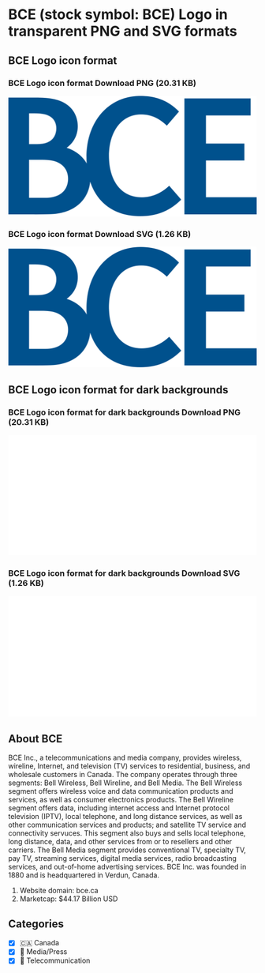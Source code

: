 # BCE (stock symbol: BCE) Logo in transparent PNG and SVG formats

## BCE Logo icon format

### BCE Logo icon format Download PNG (20.31 KB)

![BCE Logo icon format Download PNG (20.31 KB)](/img/orig/BCE-967a1e3d.png)

### BCE Logo icon format Download SVG (1.26 KB)

![BCE Logo icon format Download SVG (1.26 KB)](/img/orig/BCE-548dcc17.svg)

## BCE Logo icon format for dark backgrounds

### BCE Logo icon format for dark backgrounds Download PNG (20.31 KB)

![BCE Logo icon format for dark backgrounds Download PNG (20.31 KB)](/img/orig/BCE.D-28d9609e.png)

### BCE Logo icon format for dark backgrounds Download SVG (1.26 KB)

![BCE Logo icon format for dark backgrounds Download SVG (1.26 KB)](/img/orig/BCE.D-885b6300.svg)

## About BCE

BCE Inc., a telecommunications and media company, provides wireless, wireline, Internet, and television (TV) services to residential, business, and wholesale customers in Canada. The company operates through three segments: Bell Wireless, Bell Wireline, and Bell Media. The Bell Wireless segment offers wireless voice and data communication products and services, as well as consumer electronics products. The Bell Wireline segment offers data, including internet access and Internet protocol television (IPTV), local telephone, and long distance services, as well as other communication services and products; and satellite TV service and connectivity servuces. This segment also buys and sells local telephone, long distance, data, and other services from or to resellers and other carriers. The Bell Media segment provides conventional TV, specialty TV, pay TV, streaming services, digital media services, radio broadcasting services, and out-of-home advertising services. BCE Inc. was founded in 1880 and is headquartered in Verdun, Canada.

1. Website domain: bce.ca
2. Marketcap: $44.17 Billion USD


## Categories
- [x] 🇨🇦 Canada
- [x] 📰 Media/Press
- [x] 📡 Telecommunication
